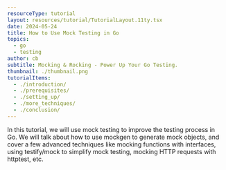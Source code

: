 ```yaml
---
resourceType: tutorial
layout: resources/tutorial/TutorialLayout.11ty.tsx
date: 2024-05-24
title: How to Use Mock Testing in Go
topics:
  - go
  - testing
author: cb
subtitle: Mocking & Rocking - Power Up Your Go Testing.
thumbnail: ./thumbnail.png
tutorialItems:
  - ./introduction/
  - ./prerequisites/
  - ./setting_up/
  - ./more_techniques/
  - ./conclusion/
---
```


In this tutorial, we will use mock testing to improve the testing process in Go. We will talk about how to use mockgen to generate mock objects, and cover a few advanced techniques like mocking functions with interfaces, using testify/mock to simplify mock testing, mocking HTTP requests with httptest, etc.
